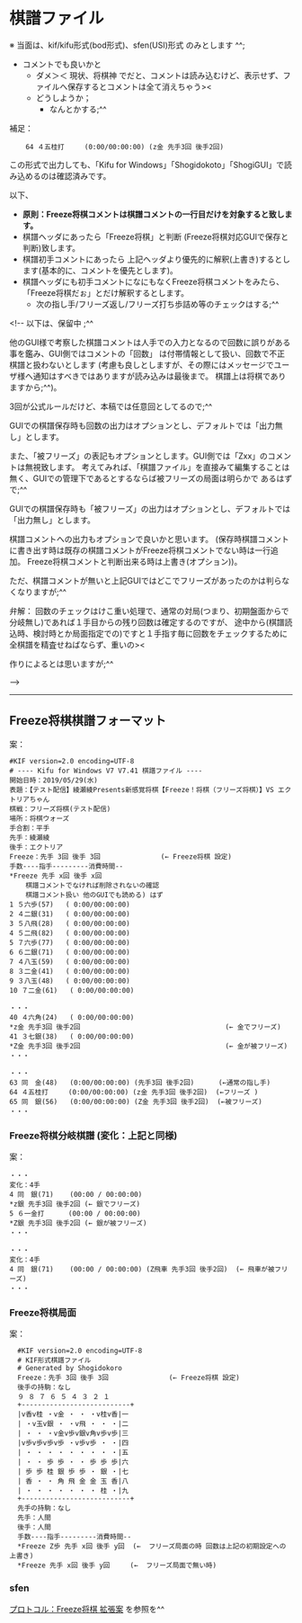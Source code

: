 # **棋譜ファイル**

※ 当面は、kif/kifu形式(bod形式)、sfen(USI)形式 のみとします ^^;

* コメントでも良いかと
  * ダメ＞＜ 現状、将棋神 でだと、コメントは読み込むけど、表示せず、ファイルへ保存するとコメントは全て消えちゃう><
  * どうしようか；
    * なんとかする;^^

補足：
```
    64 ４五桂打     (0:00/00:00:00) (z金 先手3回 後手2回)
```

この形式で出力しても、「Kifu for Windows」「Shogidokoto」「ShogiGUI」で読み込めるのは確認済みです。

以下、
* **原則：Freeze将棋コメントは棋譜コメントの一行目だけを対象すると致します。**
* 棋譜ヘッダにあったら「Freeze将棋」と判断 (Freeze将棋対応GUIで保存と判断)致します。
* 棋譜初手コメントにあったら 上記ヘッダより優先的に解釈(上書き)するとします(基本的に、コメントを優先とします)。
* 棋譜ヘッダにも初手コメントになにもなくFreeze将棋コメントをみたら、「Freeze将棋だぉ」とだけ解釈するとします。
  * 次の指し手/フリーズ返し/フリーズ打ち歩詰め等のチェックはする;^^

\<!--
以下は、保留中 ;^^

他のGUI様で考察した棋譜コメントは人手での入力となるので回数に誤りがある事を鑑み、GUI側ではコメントの「回数」
は付帯情報として扱い、回数で不正棋譜と扱わないとします
(考慮も良しとしますが、その際にはメッセージでユーザ様へ通知はすべきではありますが読み込みは最後まで。
棋譜上は将棋でありますから;^^)。

3回が公式ルールだけど、本稿では任意回としてるので;^^

GUIでの棋譜保存時も回数の出力はオプションとし、デフォルトでは「出力無し」とします。

また、「被フリーズ」の表記もオプションとします。GUI側では「Zxx」のコメントは無視致します。
考えてみれば、「棋譜ファイル」を直接みて編集することは無く、GUIでの管理下であるとするならば被フリーズの局面は明らかで
あるはずで;^^

GUIでの棋譜保存時も「被フリーズ」の出力はオプションとし、デフォルトでは「出力無し」とします。

棋譜コメントへの出力もオプションで良いかと思います。
(保存時棋譜コメントに書き出す時は既存の棋譜コメントがFreeze将棋コメントでない時は一行追加。
Freeze将棋コメントと判断出来る時は上書き(オプション))。

ただ、棋譜コメントが無いと上記GUIではどこでフリーズがあったのかは判らなくなりますが;^^

弁解：
回数のチェックはけこ重い処理で、通常の対局(つまり、初期盤面からで分岐無し)であれば１手目からの残り回数は確定するのですが、
途中から(棋譜読込時、検討時とか局面指定での)ですと１手指す毎に回数をチェックするために全棋譜を精査せねばならず、重いの><

作りによるとは思いますが;^^

\-->

---

## Freeze将棋棋譜フォーマット

案：

    #KIF version=2.0 encoding=UTF-8
    # ---- Kifu for Windows V7 V7.41 棋譜ファイル ----
    開始日時：2019/05/29(水)
    表題：【テスト配信】綾瀬綾Presents新感覚将棋【Freeze！将棋（フリーズ将棋）】VS エクトリアちゃん
    棋戦：フリーズ将棋(テスト配信)
    場所：将棋ウォーズ
    手合割：平手　　
    先手：綾瀬綾
    後手：エクトリア
    Freeze：先手 3回 後手 3回               (← Freeze将棋 設定)
    手数----指手---------消費時間--
    *Freeze 先手 x回 後手 x回
        棋譜コメントでなければ削除されないの確認
        棋譜コメント扱い 他のGUIでも読める) はず
    1 ５六歩(57)   ( 0:00/00:00:00)
    2 ４二銀(31)   ( 0:00/00:00:00)
    3 ５八飛(28)   ( 0:00/00:00:00)
    4 ５二飛(82)   ( 0:00/00:00:00)
    5 ７六歩(77)   ( 0:00/00:00:00)
    6 ６二銀(71)   ( 0:00/00:00:00)
    7 ４八玉(59)   ( 0:00/00:00:00)
    8 ３二金(41)   ( 0:00/00:00:00)
    9 ３八玉(48)   ( 0:00/00:00:00)
    10 ７二金(61)   ( 0:00/00:00:00)

    ・・・
    40 ４六角(24)   ( 0:00/00:00:00)
    *z金 先手3回 後手2回                                    (← 金でフリーズ)
    41 ３七銀(38)   ( 0:00/00:00:00)
    *Z金 先手3回 後手2回                                    (← 金が被フリーズ)
    ・・・

    ・・・
    63 同　金(48)   (0:00/00:00:00) (先手3回 後手2回)      (←通常の指し手)
    64 ４五桂打     (0:00/00:00:00) (z金 先手3回 後手2回)  (←フリーズ )
    65 同　銀(56)   (0:00/00:00:00) (Z金 先手3回 後手2回)  (←被フリーズ)
    ・・・

### Freeze将棋分岐棋譜 (変化：上記と同様)

案：

    ・・・
    変化：4手
    4 同　銀(71)    (00:00 / 00:00:00)
    *z銀 先手3回 後手2回 (← 銀でフリーズ)
    5 ６一金打      (00:00 / 00:00:00)
    *Z銀 先手3回 後手2回 (← 銀が被フリーズ)
    ・・・

    ・・・
    変化：4手
    4 同　銀(71)    (00:00 / 00:00:00) (Z飛車 先手3回 後手2回)  (← 飛車が被フリーズ)
    ・・・

### Freeze将棋局面

案：

      #KIF version=2.0 encoding=UTF-8
      # KIF形式棋譜ファイル
      # Generated by Shogidokoro
      Freeze：先手 3回 後手 3回               (← Freeze将棋 設定)
      後手の持駒：なし
      ９ ８ ７ ６ ５ ４ ３ ２ １
      +---------------------------+
      |v香v桂 ・v金 ・ ・ ・v桂v香|一
      | ・v玉v銀 ・ ・v飛 ・ ・ ・|二
      | ・ ・ ・v金v歩v銀v角v歩v歩|三
      |v歩v歩v歩v歩 ・v歩v歩 ・ ・|四
      | ・ ・ ・ ・ ・ ・ ・ ・ ・|五
      | ・ ・ 歩 歩 ・ ・ 歩 歩 歩|六
      | 歩 歩 桂 銀 歩 歩 ・ 銀 ・|七
      | 香 ・ ・ 角 飛 金 金 玉 香|八
      | ・ ・ ・ ・ ・ ・ ・ 桂 ・|九
      +---------------------------+
      先手の持駒：なし
      先手：人間
      後手：人間
      手数----指手---------消費時間--
      *Freeze Z歩 先手 x回 後手 y回  (←  フリーズ局面の時 回数は上記の初期設定への上書き)
      *Freeze 先手 x回 後手 y回     (←  フリーズ局面で無い時)

### sfen

[プロトコル：Freeze将棋 拡張案](usi_sfen.md) を参照を^^
